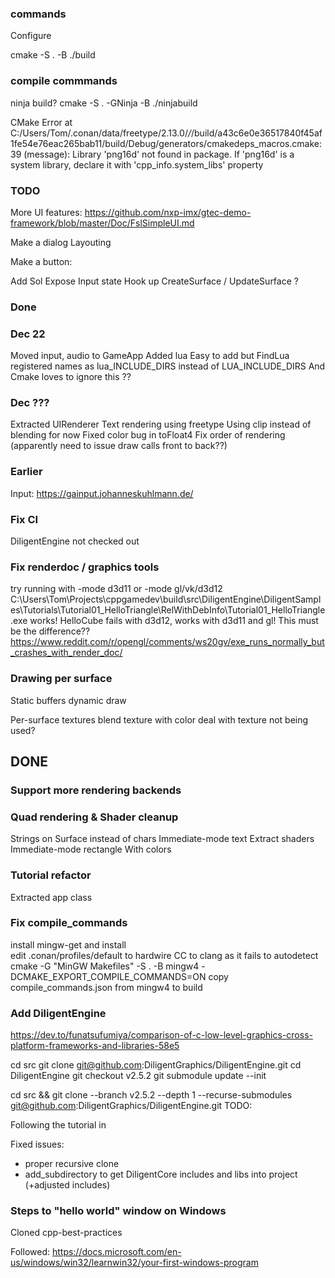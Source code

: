 
### commands

Configure

cmake -S . -B ./build




### compile commmands


ninja build?
cmake -S . -GNinja -B ./ninjabuild

CMake Error at C:/Users/Tom/.conan/data/freetype/2.13.0/_/_/build/a43c6e0e36517840f45af1fe54e76eac265bab11/build/Debug/generators/cmakedeps_macros.cmake:39 (message):
  Library 'png16d' not found in package.  If 'png16d' is a system library,
  declare it with 'cpp_info.system_libs' property

  

### TODO


More UI features:
https://github.com/nxp-imx/gtec-demo-framework/blob/master/Doc/FslSimpleUI.md

Make a dialog
Layouting



Make a button:


Add Sol
Expose Input state
Hook up CreateSurface / UpdateSurface ?


### Done



### Dec 22


Moved input, audio to GameApp
Added lua
Easy to add but FindLua registered names as lua_INCLUDE_DIRS instead of LUA_INCLUDE_DIRS 
And Cmake loves to ignore this ??


### Dec ???



Extracted UIRenderer
Text rendering using freetype
Using clip instead of blending for now
Fixed color bug in toFloat4
Fix order of rendering (apparently need to issue draw calls front to back??)


### Earlier

Input: https://gainput.johanneskuhlmann.de/



### Fix CI

DiligentEngine not checked out

### Fix renderdoc / graphics tools

try running with -mode d3d11 or -mode gl/vk/d3d12
C:\Users\Tom\Projects\cppgamedev\build\src\DiligentEngine\DiligentSamples\Tutorials\Tutorial01_HelloTriangle\RelWithDebInfo\Tutorial01_HelloTriangle.exe
works!
HelloCube fails with d3d12, works with d3d11 and gl! This must be the difference??
https://www.reddit.com/r/opengl/comments/ws20gv/exe_runs_normally_but_crashes_with_render_doc/



### Drawing per surface


Static buffers 
dynamic draw 


Per-surface textures
blend texture with color
deal with texture not being used?




## DONE


### Support more rendering backends



### Quad rendering & Shader cleanup


Strings on Surface instead of chars
Immediate-mode text
Extract shaders
Immediate-mode rectangle
With colors


### Tutorial refactor


Extracted app class


### Fix compile_commands

install mingw-get and install  
edit .conan/profiles/default to hardwire CC to clang as it fails to autodetect
cmake -G "MinGW Makefiles" -S . -B mingw4 -DCMAKE_EXPORT_COMPILE_COMMANDS=ON
copy compile_commands.json from mingw4 to build


### Add DiligentEngine

https://dev.to/funatsufumiya/comparison-of-c-low-level-graphics-cross-platform-frameworks-and-libraries-58e5

cd src
git clone git@github.com:DiligentGraphics/DiligentEngine.git
cd DiligentEngine
git checkout v2.5.2
git submodule update --init

cd src && git clone --branch v2.5.2 --depth 1 --recurse-submodules git@github.com:DiligentGraphics/DiligentEngine.git
TODO:

Following the tutorial in 


Fixed issues:
* proper recursive clone
* add_subdirectory to get DiligentCore includes and libs into project (+adjusted includes) 



### Steps to "hello world" window on Windows

Cloned cpp-best-practices

Followed:
https://docs.microsoft.com/en-us/windows/win32/learnwin32/your-first-windows-program


